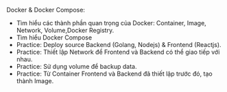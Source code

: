 Docker & Docker Compose:

- Tìm hiểu các thành phần quan trọng của Docker: Container, Image, Network, Volume,Docker Registry.
- Tìm hiểu Docker Compose
- Practice: Deploy source Backend (Golang, Nodejs) & Frontend (Reactjs).
- Practice: Thiết lập Network để Frontend và Backend có thể giao tiếp với nhau.
- Practice: Sử dụng volume để backup data.
- Practice: Từ Container Frontend và Backend đã thiết lập trước đó, tạo thành Image.
